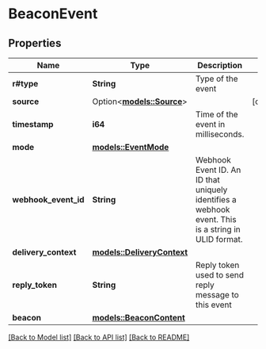 # BeaconEvent

## Properties

Name | Type | Description | Notes
------------ | ------------- | ------------- | -------------
**r#type** | **String** | Type of the event | 
**source** | Option<[**models::Source**](Source.md)> |  | [optional]
**timestamp** | **i64** | Time of the event in milliseconds. | 
**mode** | [**models::EventMode**](EventMode.md) |  | 
**webhook_event_id** | **String** | Webhook Event ID. An ID that uniquely identifies a webhook event. This is a string in ULID format. | 
**delivery_context** | [**models::DeliveryContext**](DeliveryContext.md) |  | 
**reply_token** | **String** | Reply token used to send reply message to this event | 
**beacon** | [**models::BeaconContent**](BeaconContent.md) |  | 

[[Back to Model list]](../README.md#documentation-for-models) [[Back to API list]](../README.md#documentation-for-api-endpoints) [[Back to README]](../README.md)


